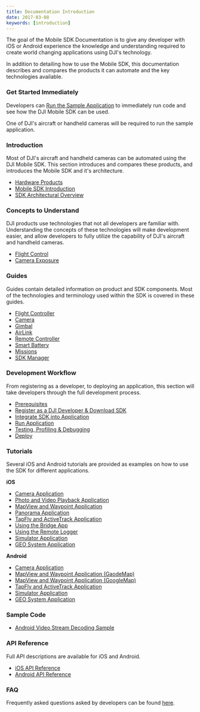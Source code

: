 ```yaml
---
title: Documentation Introduction
date: 2017-03-08
keywords: [introduction]
---
```


The goal of the Mobile SDK Documentation is to give any developer with iOS or Android experience the knowledge and understanding required to create world changing applications using DJI's technology.

In addition to detailing how to use the Mobile SDK, this documentation describes and compares the products it can automate and the key technologies available.

### Get Started Immediately

Developers can [Run the Sample Application](../quick-start/index.html) to immediately run code and see how the DJI Mobile SDK can be used. 

One of DJI's aircraft or handheld cameras will be required to run the sample application.

### Introduction

Most of DJI's aircraft and handheld cameras can be automated using the DJI Mobile SDK. This section introduces and compares these products, and introduces the Mobile SDK and it's architecture.

* [Hardware Products](./product_introduction.html)
* [Mobile SDK Introduction](./mobile_sdk_introduction.html)
* [SDK Architectural Overview](./sdk_architectural_overview.html)

### Concepts to Understand

DJI products use technologies that not all developers are familiar with. Understanding the concepts of these technologies will make development easier, and allow developers to fully utilize the capability of DJI's aircraft and handheld cameras.

* [Flight Control](./flightController_concepts.html)
* [Camera Exposure](./camera_concepts.html)

### Guides

Guides contain detailed information on product and SDK components. Most of the technologies and terminology used within the SDK is covered in these guides.

* [Flight Controller](./component-guide-flightController.html)
* [Camera](./component-guide-camera.html)
* [Gimbal](./component-guide-gimbal.html)
* [AirLink](./component-guide-airlink.html)
* [Remote Controller](./component-guide-remotecontroller.html)
* [Smart Battery](./component-guide-battery.html)
* [Missions](./component-guide-missions.html)
* [SDK Manager](./sdk-guide-sdkmanager.html)

### Development Workflow

From registering as a developer, to deploying an application, this section will take developers through the full development process.

* [Prerequisites](../application-development-workflow/workflow-prerequisits.html)
* [Register as a DJI Developer & Download SDK](../application-development-workflow/workflow-register.html)
* [Integrate SDK into Application](../application-development-workflow/workflow-integrate.html)
* [Run Application](../application-development-workflow/workflow-run.html)
* [Testing, Profiling & Debugging](../application-development-workflow/workflow-testing.html)
* [Deploy](../application-development-workflow/workflow-deploy.html)

### Tutorials

Several iOS and Android tutorials are provided as examples on how to use the SDK for different applications.

**iOS**

* [Camera Application](../ios-tutorials/index.html)
* [Photo and Video Playback Application](../ios-tutorials/PlaybackDemo.html)
* [MapView and Waypoint Application](../ios-tutorials/GSDemo.html)
* [Panorama Application](../ios-tutorials/PanoDemo.html)
* [TapFly and ActiveTrack Application](../ios-tutorials/P4MissionsDemo.html)
* [Using the Bridge App](../ios-tutorials/BridgeAppDemo.html)
* [Using the Remote Logger](../ios-tutorials/RemoteLoggerDemo.html)
* [Simulator Application](../ios-tutorials/SimulatorDemo.html)
* [GEO System Application](../ios-tutorials/GEODemo.html)

**Android**

* [Camera Application](../android-tutorials/index.html)
* [MapView and Waypoint Application (GaodeMap)](../android-tutorials/GSDemo-Gaode-Map.html)
* [MapView and Waypoint Application (GoogleMap)](../android-tutorials/GSDemo-Google-Map.html)
* [TapFly and ActiveTrack Application](../android-tutorials/P4MissionsDemo.html)
* [Simulator Application](../android-tutorials/SimulatorDemo.html)
* [GEO System Application](../android-tutorials/GEODemo.html)

### Sample Code

* [Android Video Stream Decoding Sample](../sample-code/index.html)

### API Reference

Full API descriptions are available for iOS and Android.

* <a href="http://developer.dji.com/api-reference/ios-api/index.html" target="_blank">iOS API Reference</a>
* <a href="http://developer.dji.com/api-reference/android-api/index.html" target="_blank">Android API Reference</a>

### FAQ

Frequently asked questions asked by developers can be found [here](../faq/index.html).
